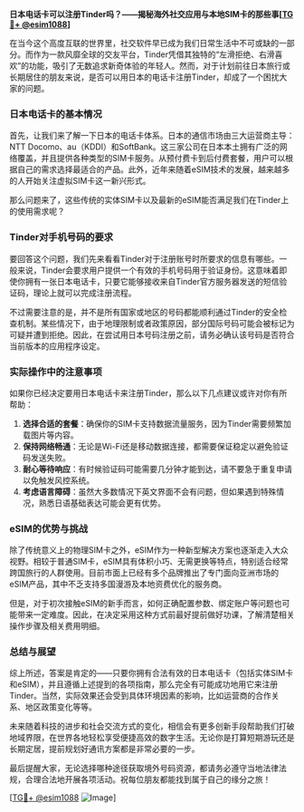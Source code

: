 **日本电话卡可以注册Tinder吗？——揭秘海外社交应用与本地SIM卡的那些事[[TG💪+ @esim1088](https://t.me/s/esim1088)]**

在当今这个高度互联的世界里，社交软件早已成为我们日常生活中不可或缺的一部分。而作为一款风靡全球的交友平台，Tinder凭借其独特的“左滑拒绝、右滑喜欢”的功能，吸引了无数追求新奇体验的年轻人。然而，对于计划前往日本旅行或长期居住的朋友来说，是否可以用日本的电话卡注册Tinder，却成了一个困扰大家的问题。

### 日本电话卡的基本情况

首先，让我们来了解一下日本的电话卡体系。日本的通信市场由三大运营商主导：NTT Docomo、au（KDDI）和SoftBank。这三家公司在日本本土拥有广泛的网络覆盖，并且提供各种类型的SIM卡服务。从预付费卡到后付费套餐，用户可以根据自己的需求选择最适合的产品。此外，近年来随着eSIM技术的发展，越来越多的人开始关注虚拟SIM卡这一新兴形式。

那么问题来了，这些传统的实体SIM卡以及最新的eSIM能否满足我们在Tinder上的使用需求呢？

### Tinder对手机号码的要求

要回答这个问题，我们先来看看Tinder对于注册账号时所要求的信息有哪些。一般来说，Tinder会要求用户提供一个有效的手机号码用于验证身份。这意味着即使你拥有一张日本电话卡，只要它能够接收来自Tinder官方服务器发送的短信验证码，理论上就可以完成注册流程。

不过需要注意的是，并不是所有国家或地区的号码都能顺利通过Tinder的安全检查机制。某些情况下，由于地理限制或者政策原因，部分国际号码可能会被标记为可疑并遭到拒绝。因此，在尝试用日本号码注册之前，请务必确认该号码是否符合当前版本的应用程序设定。

### 实际操作中的注意事项

如果你已经决定要用日本电话卡来注册Tinder，那么以下几点建议或许对你有所帮助：

1. **选择合适的套餐**：确保你的SIM卡支持数据流量服务，因为Tinder需要频繁加载图片等内容。
2. **保持网络畅通**：无论是Wi-Fi还是移动数据连接，都需要保证稳定以避免验证码发送失败。
3. **耐心等待响应**：有时候验证码可能需要几分钟才能到达，请不要急于重复申请以免触发风控系统。
4. **考虑语言障碍**：虽然大多数情况下英文界面不会有问题，但如果遇到特殊情况，熟悉日语基础表达可能会更有优势。

### eSIM的优势与挑战

除了传统意义上的物理SIM卡之外，eSIM作为一种新型解决方案也逐渐走入大众视野。相较于普通SIM卡，eSIM具有体积小巧、无需更换等特点，特别适合经常跨国旅行的人群使用。目前市面上已经有多个品牌推出了专门面向亚洲市场的eSIM产品，其中不乏支持多国漫游及本地资费优化的服务商。

但是，对于初次接触eSIM的新手而言，如何正确配置参数、绑定账户等问题也可能带来一定难度。因此，在决定采用这种方式前最好提前做好功课，了解清楚相关操作步骤及相关费用明细。

### 总结与展望

综上所述，答案是肯定的——只要你拥有合法有效的日本电话卡（包括实体SIM卡和eSIM），并且遵循上述提到的各项指南，那么完全有可能成功地用它来注册Tinder。当然，实际效果还会受到具体环境因素的影响，比如运营商的合作关系、地区政策变化等等。

未来随着科技的进步和社会交流方式的变化，相信会有更多创新手段帮助我们打破地域界限，在世界各地轻松享受便捷高效的数字生活。无论你是打算短期游玩还是长期定居，提前规划好通讯方案都是非常必要的一步。

最后提醒大家，无论选择哪种途径获取境外号码资源，都请务必遵守当地法律法规，合理合法地开展各项活动。祝每位朋友都能找到属于自己的缘分之旅！

[[TG💪+ @esim1088](https://t.me/s/esim1088) ![Image](https://i.postimg.cc/4NQfJmqS/Snipaste-2025-05-13-00-14-12.png)]